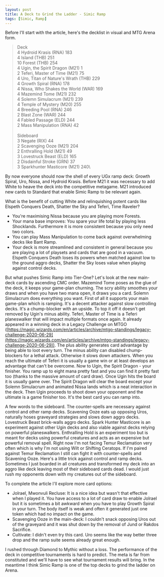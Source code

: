 ```yaml
---
layout: post
title: A Deck to Grind the Ladder - Simic Ramp
tags: [Simic, Ramp]
---  
```

Before I'll start with the article, here's the decklist in visual and MTG Arena form.
> Deck\
> 4 Hydroid Krasis (RNA) 183\
> 4 Island (THB) 251\
> 10 Forest (THB) 254\
> 4 Ugin, the Spirit Dragon (M21) 1\
> 2 Teferi, Master of Time (M21) 75\
> 4 Uro, Titan of Nature's Wrath (THB) 229\
> 4 Growth Spiral (RNA) 178\
> 4 Nissa, Who Shakes the World (WAR) 169\
> 4 Mazemind Tome (M21) 232\
> 4 Solemn Simulacrum (M21) 239\
> 4 Temple of Mystery (M20) 255\
> 4 Breeding Pool (RNA) 246\
> 2 Blast Zone (WAR) 244\
> 4 Fabled Passage (ELD) 244\
> 2 Mass Manipulation (RNA) 42\
> \
> Sideboard\
> 3 Negate (RIX) 44\
> 2 Scavenging Ooze (M21) 204\
> 2 Enthralling Hold (M21) 49\
> 3 Lovestruck Beast (ELD) 165\
> 2 Disdainful Stroke (GRN) 37\
> 3 Sparkhunter Masticore (M21) 240\

By now everyone should now the shell of every UGx ramp deck: Growth Spiral, Uro, Nissa, and Hydroid Krasis. Before M21 it was necessary to add White to heave the deck into the competitive metagame. M21 introduced new cards to Standard that enable Simic Ramp to be relevant again.

What is the benefit of cutting White and relinquishing potent cards like Elspeth Conquers Death, Shatter the Sky and Teferi, Time Raveler? 
- You're maximising Nissa because you are playing more Forests.
- Your mana base improves: You spare your life total by playing less Shocklands. Furthermore it is more consistent because you only need two colors.
- You can play Mass Manipulation to come back against overwhelming decks like Bant Ramp.
- Your deck is more streamlined and consistent in general because you are playing a lot of playsets and cards that are good in a vacuum. Elspeth Conquers Death loses its powers when matched against low to the ground aggro decks, Shatter the Sky loses value when playing against control decks.

But what pushes Simic Ramp into Tier-One? Let's look at the new main-deck cards by ascending CMC order. Mazemind Tome poses as the glue of the deck, it keeps your game-plan churning. The scry  ability smoothes your draws and when you have two mana open, it draws you a card. Solemn Simulacrum does everything you want. First of all it supports your main game-plan which is ramping. It's a decent attacker against slow controlling decks. It's a chump-blocker with an upside. To top it off it doesn't get removed by Ugin's minus ability. Teferi, Master of Time is a Teferi planeswalker that will impact multiple formats once again. It already appeared in a winning deck in a Legacy Challenge on MTGO ([https://magic.wizards.com/en/articles/archive/mtgo-standings/legacy-challenge-2020-06-29](https://magic.wizards.com/en/articles/archive/mtgo-standings/legacy-challenge-2020-06-29)). The plus ability generates card advantage by being able to loot every turn. The minus ability can disabled chump-blockers for a lethal attack. Otherwise it slows down attackers. When you reach the ultimate of Teferi it is usually a game win or at least develops an advantage that can't be overcome. Now to Ugin, the Spirit Dragon - your finisher. You ramp up to eight mana pretty fast and you can find it pretty fast too (thanks to the massive amount of card draw). Once Ugin hits the board it is usually game over. The Spirit Dragon will clear the board except your Solemn Simulacrum and animated Nissa lands which is a neat interaction in the deck. Then Ugin proceeds to shoot down your opponent and the ultimate is a game finisher too. It's the best card you can ramp into.

A few words to the sideboard. The counter-spells are necessary against control and other ramp decks. Scavening Ooze eats up opposing Uros, naturally hoses graveyard strategies and slows down aggro decks. Lovestruck Beast brick-walls aggro decks. Spark Hunter Masticore is an experiment against other Ugin decks and also viable against decks relying on powerful planeswalkers.    Enthralling Hold is an experiment too but is meant for decks using powerful creatures and acts as an expensive but powerful removal spell. Right now I'm not facing Temur Reclamation very often which is why I'm not using Wilt or Shifting Ceratops. If I'm paired against Temur Reclamation I still can fight it with counter-spells and Scavening Ooze. Here's a little trick against control and ramp decks. Sometimes I just boarded in all creatures and transformed my deck into an aggro like deck leaving most of their sideboard cards dead. I would just rush my opponents down with my creatures out of the sideboard.

To complete the article I'll explore more card options:
- Jolrael, Mwonvuli Recluse: It is a nice idea but wasn't that effective when I played it. You have access to a lot of card draw to enable Jolrael but it is sometimes a bit awkward when you have to play Growth Spiral in your turn. The body itself is weak and often it generated just one token which had no impact on the game.
- Scavenging Ooze in the main-deck: I couldn't snack opposing Uros out of the graveyard and it was shut down by the removal of Jund or Rakdos Sacrifice.
- Cultivate: I didn't even try this card. Uro seems like the way better three drop and the ramp suite seems already great enough.

I rushed through Diamond to Mythic without a loss. The performance of the deck in competitive tournaments is hard to predict. The meta is far from constituted and we'll have to see what tournament results will bring. In the meantime I think Simic Ramp is one of the top decks to grind the ladder on Arena.
